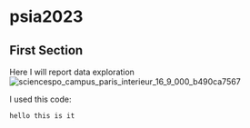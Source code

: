 # psia2023

## First Section
Here I will report data exploration
![sciencespo_campus_paris_interieur_16_9_000_b490ca7567](https://github.com/lidwinaput/psia2023/assets/151516433/aacda982-04ca-4dc8-8c71-4d3c7ed0e548)

I used this code:
```print('bar')
hello this is it

